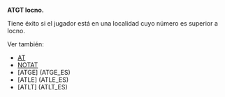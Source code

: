 **ATGT locno.**

Tiene éxito si el jugador está en una localidad cuyo número es superior a locno.

Ver también:

* [AT](AT_ES)
* [NOTAT](NOTAT_ES)
* [ATGE] (ATGE_ES)
* [ATLE] (ATLE_ES)
* [ATLT] (ATLT_ES)